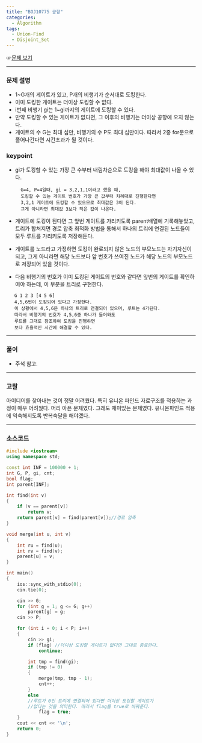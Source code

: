 ```yaml
---
title: "BOJ10775 공항"
categories:
  - Algorithm
tags:
  - Union-Find
  - Disjoint_Set
---
```


☞[문제 보기](https://www.acmicpc.net/problem/10775) 
 
---

### 문제 설명
- 1~G개의 게이트가 있고, P개의 비행기가 순서대로 도킹한다.
- 이미 도킹한 게이트는 더이상 도킹할 수 없다.
- i번째 비행기 gi는 1~gi까지의 게이트에 도킹할 수 있다.
- 만약 도킹할 수 있는 게이트가 없다면, 그 이후의 비행기는 더이상 공항에 오지 않는다.
- 게이트의 수 G는 최대 십만, 비행기의 수 P도 최대 십만이다. 따라서 2중 for문으로 풀어나간다면 시간초과가 될 것이다.

### keypoint
- gi가 도킹할 수 있는 가장 큰 수부터 내림차순으로 도킹을 해야 최대값이 나올 수 있다.

  ```
	G=4, P=4일때, gi = 3,2,1,1이라고 했을 때,
	도킹할 수 있는 게이트 번호가 가장 큰 값부터 차례대로 진행한다면 
	3,2,1 게이트에 도킹할 수 있으므로 최대값은 3이 된다.
	그게 아니라면 최대값 3보다 작은 값이 나온다.
  ```

- 게이트에 도킹이 된다면 그 앞번 게이트를 가리키도록 parent배열에 기록해놓았고, 트리가 합쳐지면 경로 압축 최적화 방법을 통해서 하나의 트리에 연결된 노드들이 모두 루트를 가리키도록 저장해둔다.

- 게이트를 노드라고 가정하면 도킹이 완료되지 않은 노드의 부모노드는 자기자신이 되고, 그게 아니라면 해당 노드보다 앞 번호가 쓰여진 노드가 해당 노드의 부모노드로 저장되어 있을 것이다.

- 다음 비행기의 번호가 이미 도킹된 게이트의 번호와 같다면 앞번의 게이트를 확인하여야 하는데, 이 부분을 트리로 구현한다.

 ```
    G 1 2 3 [4 5 6] 
	4,5,6번이 도킹되어 있다고 가정한다.
    이 상황에서 4,5,6은 하나의 트리로 연결되어 있으며, 루트는 4가된다. 
	따라서 비행기의 번호가 4,5,6중 하나가 들어와도 
	루트를 그대로 참조하여 도킹을 진행하면 
	보다 효율적인 시간에 해결할 수 있다.
 ```

---

### 풀이
- 주석 참고.

---

### 고찰
아이디어를 찾아내는 것이 정말 어려웠다. 특히 유니온 파인드 자료구조를 적용하는 과정이 매우 어려웠다. 머리 아픈 문제였다.
그래도 재미있는 문제였다. 유니온파인드 적용에 익숙해지도록 반복숙달을 해야겠다.

---

### 소스코드

```cpp
#include <iostream>
using namespace std;

const int INF = 100000 + 1;
int G, P, gi, cnt;
bool flag;
int parent[INF];

int find(int v)
{
	if (v == parent[v])
		return v;
	return parent[v] = find(parent[v]);//경로 압축
}

void merge(int u, int v)
{
	int ru = find(u);
	int rv = find(v);
	parent[u] = v;
}

int main()
{
	ios::sync_with_stdio(0);
	cin.tie(0);

	cin >> G;
	for (int g = 1; g <= G; g++)
		parent[g] = g;
	cin >> P;

	for (int i = 0; i < P; i++)
	{
		cin >> gi;
		if (flag) //더이상 도킹할 게이트가 없다면 그대로 종료한다.
			continue;

		int tmp = find(gi);
		if (tmp != 0)
		{
			merge(tmp, tmp - 1);
			cnt++;
		}
		else 
        //루트가 0인 트리에 연결되어 있다면 더이상 도킹할 게이트가
        //없다는 것을 의미한다. 따라서 flag를 true로 바꿔준다.
			flag = true;
	}
	cout << cnt << '\n';
	return 0;
}
```
